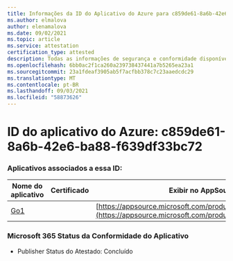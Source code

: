 ```yaml
---
title: Informações da ID do Aplicativo do Azure para c859de61-8a6b-42e6-ba88-f639df33bc72
ms.author: elmalova
author: elenamalova
ms.date: 09/02/2021
ms.topic: article
ms.service: attestation
certification_type: attested
description: Todas as informações de segurança e conformidade disponíveis para c859de61-8a6b-42e6-ba88-f639df33bc72.
ms.openlocfilehash: 6bb0ac2f1ca260a239738437441a7b5265ea23a1
ms.sourcegitcommit: 23a1fdeaf3905ab5f7acfbb378c7c23aaedcdc29
ms.translationtype: MT
ms.contentlocale: pt-BR
ms.lasthandoff: 09/03/2021
ms.locfileid: "58873626"
---
```

# <a name="azure-app-id-c859de61-8a6b-42e6-ba88-f639df33bc72"></a>ID do aplicativo do Azure: c859de61-8a6b-42e6-ba88-f639df33bc72


### <a name="apps-associated-with-this-id"></a>Aplicativos associados a essa ID:
| **Nome do aplicativo** | **Certificado** | **Exibir no AppSource** |
|--------------|---------------|-----------------------|
| [Go1](https://docs.microsoft.com/microsoft-365-app-certification/forward/WA200001484) |  | [https://appsource.microsoft.com/product/office/WA200001484](https://appsource.microsoft.com/product/office/WA200001484) |

### <a name="microsoft-365-app-compliance-status"></a>Microsoft 365 Status da Conformidade do Aplicativo
- Publisher Status do Atestado: Concluído
